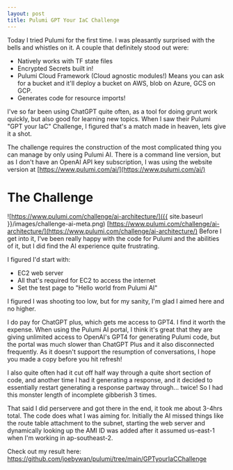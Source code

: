 ```yaml
---
layout: post
title: Pulumi GPT Your IaC Challenge
---
```


Today I tried Pulumi for the first time.  I was pleasantly surprised with the bells and whistles on it.  A couple that definitely stood out were:

- Natively works with TF state files
- Encrypted Secrets built in!
- Pulumi Cloud Framework (Cloud agnostic modules!) Means you can ask for a bucket and it'll deploy a bucket on AWS, blob on Azure, GCS on GCP.
- Generates code for resource imports!

I've so far been using ChatGPT quite often, as a tool for doing grunt work quickly, but also good for learning new topics.  When I saw their Pulumi "GPT your IaC" Challenge, I figured that's a match made in heaven, lets give it a shot.

The challenge requires the construction of the most complicated thing you can manage by only using Pulumi AI.  There is a command line version, but as I don't have an OpenAI API key subscription, I was using the website version at [https://www.pulumi.com/ai/](https://www.pulumi.com/ai/)

# The Challenge
![https://www.pulumi.com/challenge/ai-architecture/]({{ site.baseurl }}/images/challenge-ai-meta.png)
[https://www.pulumi.com/challenge/ai-architecture/](https://www.pulumi.com/challenge/ai-architecture/)
Before I get into it, I've been really happy with the code for Pulumi and the abilities of it, but I did find the AI experience quite frustrating.

I figured I'd start with:
- EC2 web server
- All that's required for EC2 to access the internet
- Set the test page to "Hello world from Pulumi AI"

I figured I was shooting too low, but for my sanity, I'm glad I aimed here and no higher.

I do pay for ChatGPT plus, which gets me access to GPT4.  I find it worth the expense.  When using the Pulumi AI portal, I think it's great that they are giving unlimited access to OpenAI's GPT4 for generating Pulumi code, but the portal was much slower than ChatGPT Plus and it also disconnected frequently.  As it doesn't support the resumption of conversations, I hope you made a copy before you hit refresh!

I also quite often had it cut off half way through a quite short section of code, and another time I had it generating a response, and it decided to essentially restart generating a response partway through... twice!  So I had this monster length of incomplete gibberish 3 times.

That said I did perservere and got there in the end, it took me about 3-4hrs total.  The code does what I was aiming for.  Initially the AI missed things like the route table attachment to the subnet, starting the web server and dynamically looking up the AMI ID was added after it assumed us-east-1 when I'm working in ap-southeast-2.

Check out my result here: https://github.com/joebywan/pulumi/tree/main/GPTyourIaCChallenge
